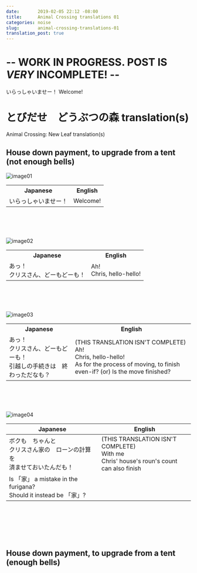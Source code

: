 ```yaml
---
date:       2019-02-05 22:12 -08:00
title:      Animal Crossing translations 01
categories: noise
slug:       animal-crossing-translations-01
translation_post: true
---
```


# -- **WORK IN PROGRESS.  POST IS *VERY* INCOMPLETE!** --

いらっしゃいませー！
Welcome!

<!-- more -->

# とびだせ　どうぶつの森 translation(s)
Animal Crossing: New Leaf translation(s)

## House down payment, to upgrade from a tent (not enough bells)

<div class="translated_stuff" id="block01">
<img alt="image01" src="{{ "/assets/images/animal-crossing/house-down-payment/" | relative_url }}image01.jpg"/>
<table><tr><th>Japanese</th><th>English</th></tr><tr><td class="japanese">
いらっしゃいませー！
<!-- 1<ruby>時<rt>じ</rt></ruby> -->
</td><td class="english">
Welcome!
</td></tr></table>
</div>
<br/><br/><br/><br/>

<div class="translated_stuff" id="block02">
<img alt="image02" src="{{ "/assets/images/animal-crossing/house-down-payment/" | relative_url }}image02.jpg"/>
<table><tr><th>Japanese</th><th>English</th></tr><tr><td class="japanese">
あっ！<br/>
クリスさん、どーもどーも！
</td><td class="english">
Ah!<br/>
Chris, hello-hello!
</td></tr></table>
</div>
<br/><br/><br/><br/>

<div class="translated_stuff" id="block03">
<img alt="image03" src="{{ "/assets/images/animal-crossing/house-down-payment/" | relative_url }}image03.jpg"/>
<table><tr><th>Japanese</th><th>English</th></tr><tr><td class="japanese">
あっ！<br/>
クリスさん、どーもどーも！<br/>
<!-- <ruby>引越<rt>ひっこ</tr></ruby>しの手続きは -->
<fg t="ひっこ">引越</fg>しの<fg t="てつづ">手続</fg>きは　終わっただなも？
</td><td class="english">
(THIS TRANSLATION ISN'T COMPLETE)<br/>
Ah!<br/>
Chris, hello-hello!<br/>
As for the process of moving, to finish even-if? (or)
Is the move finished?
</td></tr></table>
</div>
<br/><br/><br/><br/>

<div class="translated_stuff" id="block04">
<img alt="image04" src="{{ "/assets/images/animal-crossing/house-down-payment/" | relative_url }}image04.jpg"/>
<table><colgroup><col width="50%"/><col width="50%"/></colgroup>
<thead><tr><th>Japanese</th><th>English</th></tr></thead>
<tbody><tr><td class="japanese">
ボクも　ちゃんと<br/>
クリスさん<fg t="ち">家</fg>の　ローンの<fg t="けいさん">計算</fg>を<br/>
<fg t="す">済</fg>ませておいたんだも！
</td><td class="english">
(THIS TRANSLATION ISN'T COMPLETE)<br/>
<fg t="(playfully)">With me</fg><br/>
Chris' house's roun's count<br/>
can also finish
</td></tr>
<tr><td class="question">
Is 「<fg t="ち">家</fg>」 a mistake in the furigana?<br/>Should it instead be 「<fg t="うち">家</fg>」?
</td></tr></tbody></table>
</div>
<br/><br/><br/><br/>

<br/>
<h2>House down payment, to upgrade from a tent (enough bells)</h2>